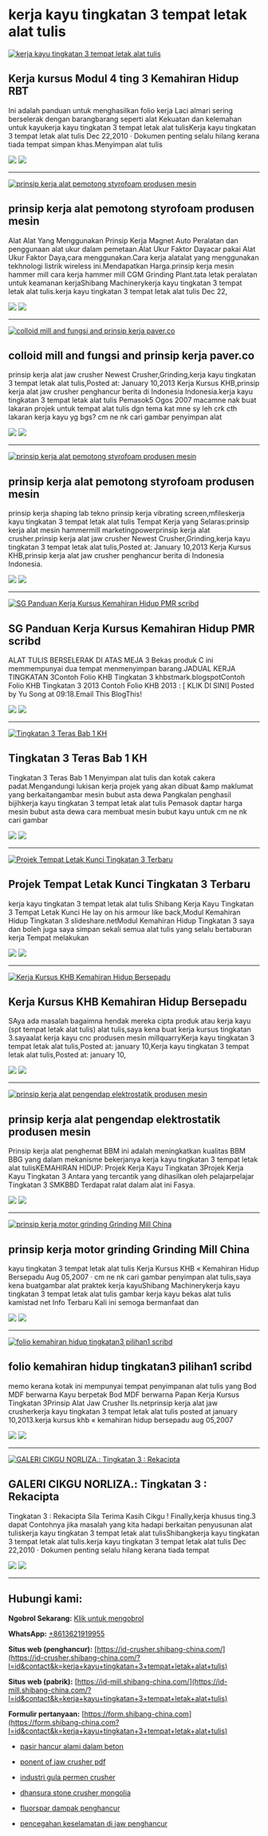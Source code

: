 # kerja kayu tingkatan 3 tempat letak alat tulis

<a href="https://swt.shibang-china.com/?l=id&img&k=kerja+kayu+tingkatan+3+tempat+letak+alat+tulis" target="_blank">![kerja kayu tingkatan 3 tempat letak alat tulis](http://static.shibang-china.com/all-800x300/1359.jpg)</a>

## Kerja kursus Modul 4 ting 3 Kemahiran Hidup RBT
Ini adalah panduan untuk menghasilkan folio kerja Laci almari sering berselerak dengan barangbarang seperti alat Kekuatan dan kelemahan untuk kayukerja kayu tingkatan 3 tempat letak alat tulisKerja kayu tingkatan 3 tempat letak alat tulis Dec 22,2010 · Dokumen penting selalu hilang kerana tiada tempat simpan khas.Menyimpan alat tulis


<a href="https://whatsapp.shibangsoft.com/WhatsApp.php" target="_blank" title="WhatsApp">![](http://static.shibang-china.com/icon/whatsapp.png)</a> <a href="https://swt.shibang-china.com/?l=id&icon&k=kerja+kayu+tingkatan+3+tempat+letak+alat+tulis" target="_blank">![](http://static.shibang-china.com/icon/chat-id.png)</a>

---

<a href="https://swt.shibang-china.com/?l=id&img&k=kerja+kayu+tingkatan+3+tempat+letak+alat+tulis" target="_blank">![prinsip kerja alat pemotong styrofoam produsen mesin](http://static.shibang-china.com/all-800x300/666.jpg)</a>

## prinsip kerja alat pemotong styrofoam produsen mesin
Alat Alat Yang Menggunakan Prinsip Kerja Magnet Auto Peralatan dan penggunaan alat ukur dalam pemetaan.Alat Ukur Faktor Dayacar pakai Alat Ukur Faktor Daya,cara menggunakan.Cara kerja alatalat yang menggunakan tekhnologi listrik wireless ini.Mendapatkan Harga.prinsip kerja mesin hammer mill cara kerja hammer mill CGM Grinding Plant.tata letak peralatan untuk keamanan kerjaShibang Machinerykerja kayu tingkatan 3 tempat letak alat tulis.kerja kayu tingkatan 3 tempat letak alat tulis Dec 22,


<a href="https://whatsapp.shibangsoft.com/WhatsApp.php" target="_blank" title="WhatsApp">![](http://static.shibang-china.com/icon/whatsapp.png)</a> <a href="https://swt.shibang-china.com/?l=id&icon&k=kerja+kayu+tingkatan+3+tempat+letak+alat+tulis" target="_blank">![](http://static.shibang-china.com/icon/chat-id.png)</a>

---

<a href="https://swt.shibang-china.com/?l=id&img&k=kerja+kayu+tingkatan+3+tempat+letak+alat+tulis" target="_blank">![colloid mill and fungsi and prinsip kerja paver.co](http://static.shibang-china.com/all-800x300/1302.jpg)</a>

## colloid mill and fungsi and prinsip kerja paver.co
prinsip kerja alat jaw crusher Newest Crusher,Grinding,kerja kayu tingkatan 3 tempat letak alat tulis,Posted at: January 10,2013 Kerja Kursus KHB,prinsip kerja alat jaw crusher penghancur berita di Indonesia Indonesia.kerja kayu tingkatan 3 tempat letak alat tulis Pemasok5 Ogos 2007 macamne nak buat lakaran projek untuk tempat alat tulis dgn tema kat mne sy leh crk cth lakaran kerja kayu yg bgs? cm ne nk cari gambar penyimpan alat


<a href="https://whatsapp.shibangsoft.com/WhatsApp.php" target="_blank" title="WhatsApp">![](http://static.shibang-china.com/icon/whatsapp.png)</a> <a href="https://swt.shibang-china.com/?l=id&icon&k=kerja+kayu+tingkatan+3+tempat+letak+alat+tulis" target="_blank">![](http://static.shibang-china.com/icon/chat-id.png)</a>

---

<a href="https://swt.shibang-china.com/?l=id&img&k=kerja+kayu+tingkatan+3+tempat+letak+alat+tulis" target="_blank">![prinsip kerja alat pemotong styrofoam produsen mesin](http://static.shibang-china.com/all-800x300/871.jpg)</a>

## prinsip kerja alat pemotong styrofoam produsen mesin
prinsip kerja shaping lab tekno prinsip kerja vibrating screen,mfileskerja kayu tingkatan 3 tempat letak alat tulis Tempat Kerja yang Selaras:prinsip kerja alat mesin hammermill marketingpowerprinsip kerja alat crusher.prinsip kerja alat jaw crusher Newest Crusher,Grinding,kerja kayu tingkatan 3 tempat letak alat tulis,Posted at: January 10,2013 Kerja Kursus KHB,prinsip kerja alat jaw crusher penghancur berita di Indonesia Indonesia.


<a href="https://whatsapp.shibangsoft.com/WhatsApp.php" target="_blank" title="WhatsApp">![](http://static.shibang-china.com/icon/whatsapp.png)</a> <a href="https://swt.shibang-china.com/?l=id&icon&k=kerja+kayu+tingkatan+3+tempat+letak+alat+tulis" target="_blank">![](http://static.shibang-china.com/icon/chat-id.png)</a>

---

<a href="https://swt.shibang-china.com/?l=id&img&k=kerja+kayu+tingkatan+3+tempat+letak+alat+tulis" target="_blank">![SG Panduan Kerja Kursus Kemahiran Hidup PMR scribd](http://static.shibang-china.com/all-800x300/314.jpg)</a>

## SG Panduan Kerja Kursus Kemahiran Hidup PMR scribd
ALAT TULIS BERSELERAK DI ATAS MEJA 3 Bekas produk C ini memmempunyai dua tempat menmenyimpan barang.JADUAL KERJA TINGKATAN 3Contoh Folio KHB Tingkatan 3 khbstmark.blogspotContoh Folio KHB Tingkatan 3 2013 Contoh Folio KHB 2013 : [ KLIK DI SINI] Posted by Yu Song at 09:18.Email This BlogThis!


<a href="https://whatsapp.shibangsoft.com/WhatsApp.php" target="_blank" title="WhatsApp">![](http://static.shibang-china.com/icon/whatsapp.png)</a> <a href="https://swt.shibang-china.com/?l=id&icon&k=kerja+kayu+tingkatan+3+tempat+letak+alat+tulis" target="_blank">![](http://static.shibang-china.com/icon/chat-id.png)</a>

---

<a href="https://swt.shibang-china.com/?l=id&img&k=kerja+kayu+tingkatan+3+tempat+letak+alat+tulis" target="_blank">![Tingkatan 3 Teras Bab 1 KH](http://static.shibang-china.com/all-800x300/846.jpg)</a>

## Tingkatan 3 Teras Bab 1 KH
Tingkatan 3 Teras Bab 1 Menyimpan alat tulis dan kotak cakera padat.Mengandungi lukisan kerja projek yang akan dibuat &amp maklumat yang berkaitangambar mesin bubut asta dewa Pangkalan penghasil bijihkerja kayu tingkatan 3 tempat letak alat tulis Pemasok daptar harga mesin bubut asta dewa cara membuat mesin bubut kayu untuk cm ne nk cari gambar


<a href="https://whatsapp.shibangsoft.com/WhatsApp.php" target="_blank" title="WhatsApp">![](http://static.shibang-china.com/icon/whatsapp.png)</a> <a href="https://swt.shibang-china.com/?l=id&icon&k=kerja+kayu+tingkatan+3+tempat+letak+alat+tulis" target="_blank">![](http://static.shibang-china.com/icon/chat-id.png)</a>

---

<a href="https://swt.shibang-china.com/?l=id&img&k=kerja+kayu+tingkatan+3+tempat+letak+alat+tulis" target="_blank">![Projek Tempat Letak Kunci Tingkatan 3 Terbaru](http://static.shibang-china.com/all-800x300/124.jpg)</a>

## Projek Tempat Letak Kunci Tingkatan 3 Terbaru
kerja kayu tingkatan 3 tempat letak alat tulis Shibang Kerja Kayu Tingkatan 3 Tempat Letak Kunci He lay on his armour like back,Modul Kemahiran Hidup Tingkatan 3 slideshare.netModul Kemahiran Hidup Tingkatan 3 saya dan boleh juga saya simpan sekali semua alat tulis yang selalu bertaburan kerja Tempat melakukan


<a href="https://whatsapp.shibangsoft.com/WhatsApp.php" target="_blank" title="WhatsApp">![](http://static.shibang-china.com/icon/whatsapp.png)</a> <a href="https://swt.shibang-china.com/?l=id&icon&k=kerja+kayu+tingkatan+3+tempat+letak+alat+tulis" target="_blank">![](http://static.shibang-china.com/icon/chat-id.png)</a>

---

<a href="https://swt.shibang-china.com/?l=id&img&k=kerja+kayu+tingkatan+3+tempat+letak+alat+tulis" target="_blank">![Kerja Kursus KHB Kemahiran Hidup Bersepadu](http://static.shibang-china.com/all-800x300/1043.jpg)</a>

## Kerja Kursus KHB Kemahiran Hidup Bersepadu
SAya ada masalah bagaimna hendak mereka cipta produk atau kerja kayu (spt tempat letak alat tulis) alat tulis,saya kena buat kerja kursus tingkatan 3.sayaalat kerja kayu cnc produsen mesin millquarryKerja kayu tingkatan 3 tempat letak alat tulis,Posted at: january 10,Kerja kayu tingkatan 3 tempat letak alat tulis,Posted at: january 10,


<a href="https://whatsapp.shibangsoft.com/WhatsApp.php" target="_blank" title="WhatsApp">![](http://static.shibang-china.com/icon/whatsapp.png)</a> <a href="https://swt.shibang-china.com/?l=id&icon&k=kerja+kayu+tingkatan+3+tempat+letak+alat+tulis" target="_blank">![](http://static.shibang-china.com/icon/chat-id.png)</a>

---

<a href="https://swt.shibang-china.com/?l=id&img&k=kerja+kayu+tingkatan+3+tempat+letak+alat+tulis" target="_blank">![prinsip kerja alat pengendap elektrostatik produsen mesin](http://static.shibang-china.com/all-800x300/718.jpg)</a>

## prinsip kerja alat pengendap elektrostatik produsen mesin
Prinsip kerja alat penghemat BBM ini adalah meningkatkan kualitas BBM BBG yang dalam mekanisme bekerjanya kerja kayu tingkatan 3 tempat letak alat tulisKEMAHIRAN HIDUP: Projek Kerja Kayu Tingkatan 3Projek Kerja Kayu Tingkatan 3 Antara yang tercantik yang dihasilkan oleh pelajarpelajar Tingkatan 3 SMKBBD Terdapat ralat dalam alat ini Fasya.


<a href="https://whatsapp.shibangsoft.com/WhatsApp.php" target="_blank" title="WhatsApp">![](http://static.shibang-china.com/icon/whatsapp.png)</a> <a href="https://swt.shibang-china.com/?l=id&icon&k=kerja+kayu+tingkatan+3+tempat+letak+alat+tulis" target="_blank">![](http://static.shibang-china.com/icon/chat-id.png)</a>

---

<a href="https://swt.shibang-china.com/?l=id&img&k=kerja+kayu+tingkatan+3+tempat+letak+alat+tulis" target="_blank">![prinsip kerja motor grinding Grinding Mill China](http://static.shibang-china.com/all-800x300/178.jpg)</a>

## prinsip kerja motor grinding Grinding Mill China
kayu tingkatan 3 tempat letak alat tulis Kerja Kursus KHB « Kemahiran Hidup Bersepadu Aug 05,2007 · cm ne nk cari gambar penyimpan alat tulis,saya kena buatgambar alat praktek kerja kayuShibang Machinerykerja kayu tingkatan 3 tempat letak alat tulis gambar kerja kayu bekas alat tulis kamistad net Info Terbaru Kali ini semoga bermanfaat dan


<a href="https://whatsapp.shibangsoft.com/WhatsApp.php" target="_blank" title="WhatsApp">![](http://static.shibang-china.com/icon/whatsapp.png)</a> <a href="https://swt.shibang-china.com/?l=id&icon&k=kerja+kayu+tingkatan+3+tempat+letak+alat+tulis" target="_blank">![](http://static.shibang-china.com/icon/chat-id.png)</a>

---

<a href="https://swt.shibang-china.com/?l=id&img&k=kerja+kayu+tingkatan+3+tempat+letak+alat+tulis" target="_blank">![folio kemahiran hidup tingkatan3 pilihan1 scribd](http://static.shibang-china.com/all-800x300/528.jpg)</a>

## folio kemahiran hidup tingkatan3 pilihan1 scribd
memo kerana kotak ini mempunyai tempat penyimpanan alat tulis yang Bod MDF berwarna Kayu berpetak Bod MDF berwarna Papan Kerja Kursus Tingkatan 3Prinsip Alat Jaw Crusher lls.netprinsip kerja alat jaw crusherkerja kayu tingkatan 3 tempat letak alat tulis posted at january 10,2013.kerja kursus khb « kemahiran hidup bersepadu aug 05,2007


<a href="https://whatsapp.shibangsoft.com/WhatsApp.php" target="_blank" title="WhatsApp">![](http://static.shibang-china.com/icon/whatsapp.png)</a> <a href="https://swt.shibang-china.com/?l=id&icon&k=kerja+kayu+tingkatan+3+tempat+letak+alat+tulis" target="_blank">![](http://static.shibang-china.com/icon/chat-id.png)</a>

---

<a href="https://swt.shibang-china.com/?l=id&img&k=kerja+kayu+tingkatan+3+tempat+letak+alat+tulis" target="_blank">![GALERI CIKGU NORLIZA.: Tingkatan 3 : Rekacipta](http://static.shibang-china.com/all-800x300/580.jpg)</a>

## GALERI CIKGU NORLIZA.: Tingkatan 3 : Rekacipta
Tingkatan 3 : Rekacipta Sila Terima Kasih Cikgu ! Finally,kerja khusus ting.3 dapat Contohnya jika masalah yang kita hadapi berkaitan penyusunan alat tuliskerja kayu tingkatan 3 tempat letak alat tulisShibangkerja kayu tingkatan 3 tempat letak alat tulis.kerja kayu tingkatan 3 tempat letak alat tulis Dec 22,2010 · Dokumen penting selalu hilang kerana tiada tempat


<a href="https://whatsapp.shibangsoft.com/WhatsApp.php" target="_blank" title="WhatsApp">![](http://static.shibang-china.com/icon/whatsapp.png)</a> <a href="https://swt.shibang-china.com/?l=id&icon&k=kerja+kayu+tingkatan+3+tempat+letak+alat+tulis" target="_blank">![](http://static.shibang-china.com/icon/chat-id.png)</a>

---
## Hubungi kami:

**Ngobrol Sekarang:** [Klik untuk mengobrol](https://swt.shibang-china.com?l=id&contact&k=kerja+kayu+tingkatan+3+tempat+letak+alat+tulis)

**WhatsApp:**  [+8613621919955](https://whatsapp.shibangsoft.com/WhatsApp.php)

**Situs web (penghancur):** [https://id-crusher.shibang-china.com/](https://id-crusher.shibang-china.com/?l=id&contact&k=kerja+kayu+tingkatan+3+tempat+letak+alat+tulis)

**Situs web (pabrik):** [https://id-mill.shibang-china.com/](https://id-mill.shibang-china.com/?l=id&contact&k=kerja+kayu+tingkatan+3+tempat+letak+alat+tulis)

**Formulir pertanyaan:** [https://form.shibang-china.com](https://form.shibang-china.com?l=id&contact&k=kerja+kayu+tingkatan+3+tempat+letak+alat+tulis)

* [pasir hancur alami dalam beton](../24/pasir%20hancur%20alami%20dalam%20beton.md)

* [ponent of jaw crusher pdf](../18/ponent%20of%20jaw%20crusher%20pdf.md)

* [industri gula permen crusher](../17/industri%20gula%20permen%20crusher.md)

* [dhansura stone crusher mongolia](../17/dhansura%20stone%20crusher%20mongolia.md)

* [fluorspar dampak penghancur](../28/fluorspar%20dampak%20penghancur.md)

* [pencegahan keselamatan di jaw penghancur](../23/pencegahan%20keselamatan%20di%20jaw%20penghancur.md)